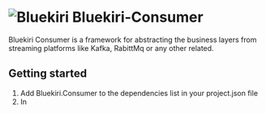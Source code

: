 # ![Bluekiri](https://avatars1.githubusercontent.com/u/30432294?s=20&v=4) Bluekiri-Consumer
Bluekiri Consumer is a framework for abstracting the business layers from streaming platforms like Kafka, RabittMq or any other related. 
## Getting started
1. Add Bluekiri.Consumer to the dependencies list in your project.json file
2. In 
```csharp

```


